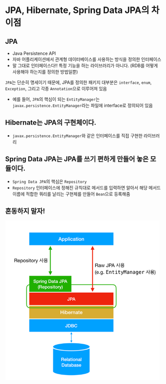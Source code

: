 # JPA, Hibernate, Spring Data JPA의 차이점

## JPA
- Java Persistence API
- 자바 어플리케이션에서 관계형 데이터베이스를 사용하는 방식을 정의한 인터페이스
- 말 그대로 인터페이스다!! 특정 기능을 하는 라이브러리가 아니다. (RDB를 어떻게 사용해야 하는지를 정의한 방법일뿐)

`JPA`는 단순히 명세이기 때문에, JPA를 정의한 패키지 대부분은 `interface`, `enum`, `Exception`, 그리고 각종 `Annotation`으로 이루어져 있음
- 예를 들어, `JPA`의 핵심이 되는 `EntityManager`는 `javax.persistence.EntityManager`라는 파일에 interface로 정의되어 있음

## Hibernate는 JPA의 구현체이다.
- `javax.persistence.EntityManager`와 같은 인터페이스를 직접 구현한 라이브러리

## Spring Data JPA는 JPA를 쓰기 편하게 만들어 놓은 모듈이다.
- `Spring Data JPA`의 핵심은 `Repository`
- `Repository` 인터페이스에 정해진 규칙대로 메서드를 입력하면 알아서 해당 메서드 이름에 적합한 쿼리를 날리는 구현체를 만들어 `Bean`으로 등록해줌

## 혼동하지 말자!
![img_7.png](img_7.png)




